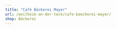 ```yaml
---
title: "Café Bäckerei Mayer"
url: /weilheim-an-der-teck/cafe-baeckerei-mayer/
shop: Bäckerei
---
```

